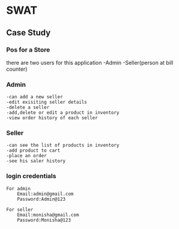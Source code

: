 # SWAT

## Case Study

### Pos for a Store

there are two users for this application
    -Admin
    -Seller(person at bill counter)

### Admin
    -can add a new seller
    -edit exisiting seller details
    -delete a seller
    -add,delete or edit a product in inventory
    -view order history of each seller

### Seller
    -can see the list of products in inventory
    -add product to cart 
    -place an order
    -see his saler history

### login credentials
    For admin 
        Email:admin@gmail.com
        Password:Admin@123
    
    For seller
        Email:monisha@gmail.com
        Password:Monisha@123